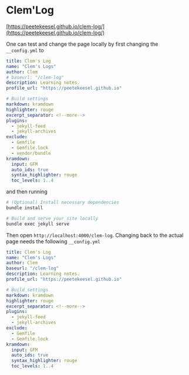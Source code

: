# Clem'Log

[https://peetekeesel.github.io/clem-log/](https://peetekeesel.github.io/clem-log/)



One can test and change the page locally by first changing the `__config.yml` to

```yaml
title: Clem's Log
name: "Clem's Logs"
author: Clem
# baseurl: "/clem-log"
description: Learning notes.
profile_url: "https://peetekeesel.github.io"

# Build settings
markdown: kramdown
highlighter: rouge
excerpt_separator: <!--more-->
plugins:
  - jekyll-feed
  - jekyll-archives
exclude:
  - Gemfile
  - Gemfile.lock
  - vendor/bundle
kramdown:
  input: GFM
  auto_ids: true
  syntax_highlighter: rouge
  toc_levels: 1..4
```

and then running

```bash
# (Optional) Install necessary dependencies
bundle install

# Build and serve your site locally
bundle exec jekyll serve
```

Then open `http://localhost:4000/clem-log`. Changing back to the actual page needs the following `__config.yml` 

```yaml
title: Clem's Log
name: "Clem's Logs"
author: Clem
baseurl: "/clem-log"
description: Learning notes.
profile_url: "https://peetekeesel.github.io"

# Build settings
markdown: kramdown
highlighter: rouge
excerpt_separator: <!--more-->
plugins:
  - jekyll-feed
  - jekyll-archives
exclude:
  - Gemfile
  - Gemfile.lock
kramdown:
  input: GFM
  auto_ids: true
  syntax_highlighter: rouge
  toc_levels: 1..4
```
